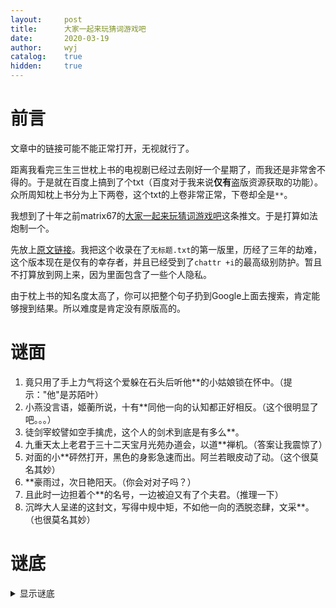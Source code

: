 ```yaml
---
layout:		post
title:		大家一起来玩猜词游戏吧
date:		2020-03-19
author:		wyj
catalog:	true
hidden:		true
---
```


# 前言

文章中的链接可能不能正常打开，无视就行了。

距离我看完三生三世枕上书的电视剧已经过去刚好一个星期了，而我还是非常舍不得的。于是就在百度上搞到了个txt（百度对于我来说**仅有**盗版资源获取的功能）。众所周知枕上书分为上下两卷，这个txt的上卷非常正常，下卷却全是`**`。

我想到了十年之前matrix67的[大家一起来玩猜词游戏吧](https://twitter.com/matrix67/status/22445197464)这条推文。于是打算如法炮制一个。

先放上[原文链接](https://docs.google.com/document/pub?id=1a0fSZ3fzG843e3gw2b4FbQuy-U-NwrM-GFGA0MWW_FQ)。我把这个收录在了`无标题.txt`的第一版里，历经了三年的劫难，这个版本现在是仅有的幸存者，并且已经受到了`chattr +i`的最高级别防护。暂且不打算放到网上来，因为里面包含了一些个人隐私。

由于枕上书的知名度太高了，你可以把整个句子扔到Google上面去搜索，肯定能够搜到结果。所以难度是肯定没有原版高的。

# 谜面

1. 竟只用了手上力气将这个爱躲在石头后听他**的小姑娘锁在怀中。（提示："他"是苏陌叶）
2. 小燕没言语，姬蘅所说，十有**同他一向的认知都正好相反。（这个很明显了吧。。。）
3. 徒剑宰蛟譬如空手擒虎，这个人的剑术到底是有多么**。
4. 九重天太上老君于三十二天宝月光苑办道会，以道**禅机。（答案让我震惊了）
5. 对面的小**砰然打开，黑色的身影急速而出。阿兰若眼皮动了动。（这个很莫名其妙）
6. **豪雨过，次日艳阳天。（你会对对子吗？）
7. 且此时一边担着个**的名号，一边被迫又有了个夫君。（推理一下）
8. 沉晔大人呈递的这封文，写得中规中矩，不如他一向的洒脱恣肆，文采**。（也很莫名其妙）

# 谜底

<details>
<summary>显示谜底</summary>
<ol>
<li>吹箫。</li>
<li>八九。</li>
<li>变态。</li>
<li>法论。</li>
<li>窗。 （这是真的敏感，我服了）</li>
<li>一夜。（这不是误杀，这个一夜真的是发生关系的意思）</li>
<li>寡妇。</li>
<li>风流。</li>
</ol>
</details>

